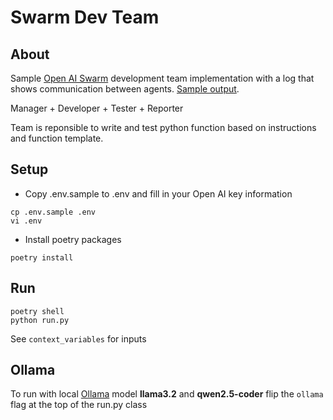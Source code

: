 # Swarm Dev Team

## About

Sample [Open AI Swarm](https://github.com/openai/swarm/) development team implementation with a log that shows communication between agents. [Sample output](output.txt).

Manager + Developer + Tester + Reporter

Team is reponsible to write and test python function based on instructions and function template.

## Setup

- Copy .env.sample to .env and fill in your Open AI key information
```
cp .env.sample .env
vi .env
```

- Install poetry packages
```
poetry install
```

## Run
```
poetry shell
python run.py
```

See `context_variables` for inputs

## Ollama

To run with local [Ollama](https://ollama.com/) model **llama3.2** and **qwen2.5-coder** flip the `ollama` flag at the top of the run.py class